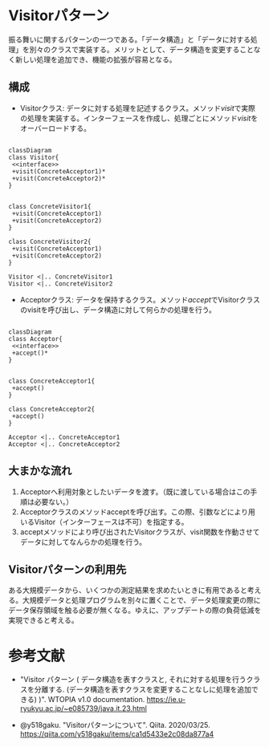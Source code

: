 # Visitorパターン

振る舞いに関するパターンの一つである。「データ構造」と「データに対する処理」を別々のクラスで実装する。メリットとして、データ構造を変更することなく新しい処理を追加でき、機能の拡張が容易となる。


## 構成
- Visitorクラス: データに対する処理を記述するクラス。メソッド*visit*で実際の処理を実装する。インターフェースを作成し、処理ごとにメソッド*visit*をオーバーロードする。

```mermaid

classDiagram
class Visitor{
 <<interface>>
 +visit(ConcreteAcceptor1)*
 +visit(ConcreteAcceptor2)*
}


class ConcreteVisitor1{
 +visit(ConcreteAcceptor1)
 +visit(ConcreteAcceptor2)
}

class ConcreteVisitor2{
 +visit(ConcreteAcceptor1)
 +visit(ConcreteAcceptor2)
}

Visitor <|.. ConcreteVisitor1
Visitor <|.. ConcreteVisitor2

```

- Acceptorクラス: データを保持するクラス。メソッド*accept*でVisitorクラスのvisitを呼び出し、データ構造に対して何らかの処理を行う。

```mermaid

classDiagram
class Acceptor{
 <<interface>>
 +accept()*
}


class ConcreteAcceptor1{
 +accept()
}

class ConcreteAcceptor2{
 +accept()
}

Acceptor <|.. ConcreteAcceptor1
Acceptor <|.. ConcreteAcceptor2

```


## 大まかな流れ
1. Acceptorへ利用対象としたいデータを渡す。（既に渡している場合はこの手順は必要ない。）
1. Acceptorクラスのメソッドacceptを呼び出す。この際、引数などにより用いるVisitor（インターフェースは不可）を指定する。
1. acceptメソッドにより呼び出されたVisitorクラスが、visit関数を作動させてデータに対してなんらかの処理を行う。

## Visitorパターンの利用先
ある大規模データから、いくつかの測定結果を求めたいときに有用であると考える。大規模データと処理プログラムを別々に置くことで、データ処理変更の際にデータ保存領域を触る必要が無くなる。ゆえに、アップデートの際の負荷低減を実現できると考える。

# 参考文献
- "Visitor パターン ( データ構造を表すクラスと, それに対する処理を行うクラスを分離する. (データ構造を表すクラスを変更することなしに処理を追加できる) )". WTOPIA v1.0 documentation. https://ie.u-ryukyu.ac.jp/~e085739/java.it.23.html

- @y518gaku. "Visitorパターンについて". Qiita. 2020/03/25. https://qiita.com/y518gaku/items/ca1d5433e2c08da877a4
